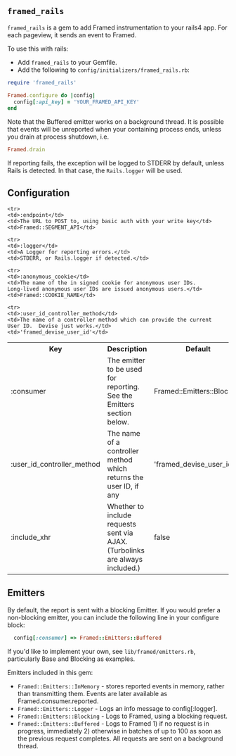 `framed_rails`
------------

`framed_rails` is a gem to add Framed instrumentation to your rails4
app.  For each pageview, it sends an event to Framed.

To use this with rails:


 * Add `framed_rails` to your Gemfile.
 * Add the following to `config/initializers/framed_rails.rb`:

```ruby
require 'framed_rails'

Framed.configure do |config|
  config[:api_key] = 'YOUR_FRAMED_API_KEY'
end
```

Note that the Buffered emitter works on a background thread.  It is
possible that events will be unreported when your containing process
ends, unless you drain at process shutdown, i.e.

```ruby
Framed.drain
```

If reporting fails, the exception will be logged to STDERR by default,
unless Rails is detected.  In that case, the `Rails.logger` will be
used.


Configuration
-------------

<table>
	<tr>
    <th>Key</th>
    <th>Description</th>
    <th>Default</th>
  </tr>

  <tr>
    <td>:consumer</td>
    <td>The emitter to be used for reporting.  See the Emitters
    section below.</td>
    <td>Framed::Emitters::Blocking</td>
  </tr>

	<tr>
    <td>:endpoint</td>
    <td>The URL to POST to, using basic auth with your write key</td>
    <td>Framed::SEGMENT_API</td>
  </tr>

  <tr>
    <td>:user_id_controller_method</td>
    <td>The name of a controller method which returns the user ID, if
    any</td>
    <td>'framed_devise_user_id'</td>
  </tr>

	<tr>
    <td>:logger</td>
    <td>A Logger for reporting errors.</td>
    <td>STDERR, or Rails.logger if detected.</td>
  </tr>

	<tr>
    <td>:anonymous_cookie</td>
    <td>The name of the in signed cookie for anonymous user IDs.
    Long-lived anonymous user IDs are issued anonymous users.</td>
    <td>Framed::COOKIE_NAME</td>
  </tr>

	<tr>
    <td>:user_id_controller_method</td>
    <td>The name of a controller method which can provide the current
    User ID.  Devise just works.</td>
    <td>'framed_devise_user_id'</td>
  </tr>

  <tr>
    <td>:include_xhr</td>
    <td>Whether to include requests sent via AJAX.  (Turbolinks are always included.)</td>
    <td>false</td>
  </tr>

</table>

Emitters
--------

By default, the report is sent with a blocking Emitter.  If you would
prefer a non-blocking emitter, you can include the following line in
your configure block:


```ruby
  config[:consumer] => Framed::Emitters::Buffered
```

If you'd like to implement your own, see `lib/framed/emitters.rb`,
particularly Base and Blocking as examples.

Emitters included in this gem:

 * `Framed::Emitters::InMemory` - stores reported events in memory,
   rather than transmitting them.   Events are later available as
   Framed.consumer.reported.
 * `Framed::Emitters::Logger` - Logs an info message to config[:logger].
 * `Framed::Emitters::Blocking` - Logs to Framed, using a blocking request.
 * `Framed::Emitters::Buffered` - Logs to Framed 1) if no request is in progress, immediately 2) otherwise in batches of up to 100 as soon as the previous request completes.  All requests are sent on a background thread.
 
